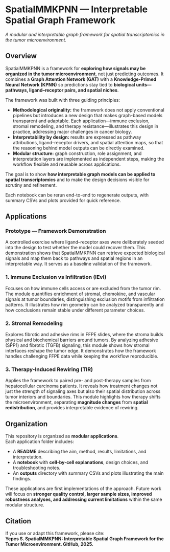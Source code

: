 # SpatialMMKPNN — Interpretable Spatial Graph Framework  
*A modular and interpretable graph framework for spatial transcriptomics in the tumor microenvironment.*  

## Overview  
SpatialMMKPNN is a framework for **exploring how signals may be organized in the tumor microenvironment**, not just predicting outcomes. It combines a **Graph Attention Network (GAT)** with a **Knowledge-Primed Neural Network (KPNN)** so predictions stay tied to **biological units—pathways, ligand–receptor pairs, and spatial niches**.  

The framework was built with three guiding principles:  
- **Methodological originality:** the framework does not apply conventional pipelines but introduces a new design that makes graph-based models transparent and adaptable. Each application—immune exclusion, stromal remodeling, and therapy resistance—illustrates this design in practice, addressing major challenges in cancer biology.  
- **Interpretability by design:** results are expressed as pathway attributions, ligand–receptor drivers, and spatial attention maps, so that the reasoning behind model outputs can be directly examined.  
- **Modular structure:** graph construction, role assignment, and interpretation layers are implemented as independent steps, making the workflow flexible and reusable across applications.  

The goal is to show **how interpretable graph models can be applied to spatial transcriptomics** and to make the design decisions visible for scrutiny and refinement.  

Each notebook can be rerun end-to-end to regenerate outputs, with summary CSVs and plots provided for quick reference.  

## Applications  

### Prototype — Framework Demonstration  
A controlled exercise where ligand–receptor axes were deliberately seeded into the design to test whether the model could recover them. This demonstration shows that SpatialMMKPNN can retrieve expected biological signals and map them back to pathways and spatial regions in an interpretable way. It serves as a baseline validation of the framework.  

### 1. Immune Exclusion vs Infiltration (IEvI)  
Focuses on how immune cells access or are excluded from the tumor rim. The module quantifies enrichment of stromal, chemokine, and vascular signals at tumor boundaries, distinguishing exclusion motifs from infiltration patterns. It illustrates how rim geometry can be analyzed transparently and how conclusions remain stable under different parameter choices.  

### 2. Stromal Remodeling  
Explores fibrotic and adhesive rims in FFPE slides, where the stroma builds physical and biochemical barriers around tumors. By analyzing adhesive (SPP1) and fibrotic (TGFB) signaling, this module shows how stromal interfaces reshape the tumor edge. It demonstrates how the framework handles challenging FFPE data while keeping the workflow reproducible.  

### 3. Therapy-Induced Rewiring (TIR)  
Applies the framework to paired pre- and post-therapy samples from hepatocellular carcinoma patients. It reveals how treatment changes not just the strength of signaling axes but also their spatial distribution across tumor interiors and boundaries. This module highlights how therapy shifts the microenvironment, separating **magnitude changes** from **spatial redistribution**, and provides interpretable evidence of rewiring.  

## Organization  
This repository is organized as **modular applications**.  
Each application folder includes:  
- A **README** describing the aim, method, results, limitations, and interpretation.  
- A **notebook** with **cell-by-cell explanations**, design choices, and troubleshooting notes.  
- An **outputs** directory with summary CSVs and plots illustrating the main findings.  

These applications are first implementations of the approach. Future work will focus on **stronger quality control, larger sample sizes, improved robustness analyses, and addressing current limitations** within the same modular structure.  

## Citation  
If you use or adapt this framework, please cite:  
**Yepes S. SpatialMMKPNN: Interpretable Spatial Graph Framework for the Tumor Microenvironment. GitHub, 2025.**  
